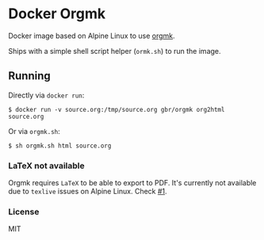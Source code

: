 # Docker Orgmk

Docker image based on Alpine Linux to use [orgmk](https://github.com/fniessen/orgmk).

Ships with a simple shell script helper (`ormk.sh`) to run the image.

## Running

Directly via `docker run`:

`$ docker run -v source.org:/tmp/source.org gbr/orgmk org2html source.org`

Or via `orgmk.sh`:

`$ sh orgmk.sh html source.org`

### LaTeX not available

Orgmk requires `LaTeX` to be able to export to PDF. It's currently not available
due to `texlive` issues on Alpine Linux. Check [#1](https://github.com/gabrielalmeida/docker-orgmk/issues/1).

### License

MIT
